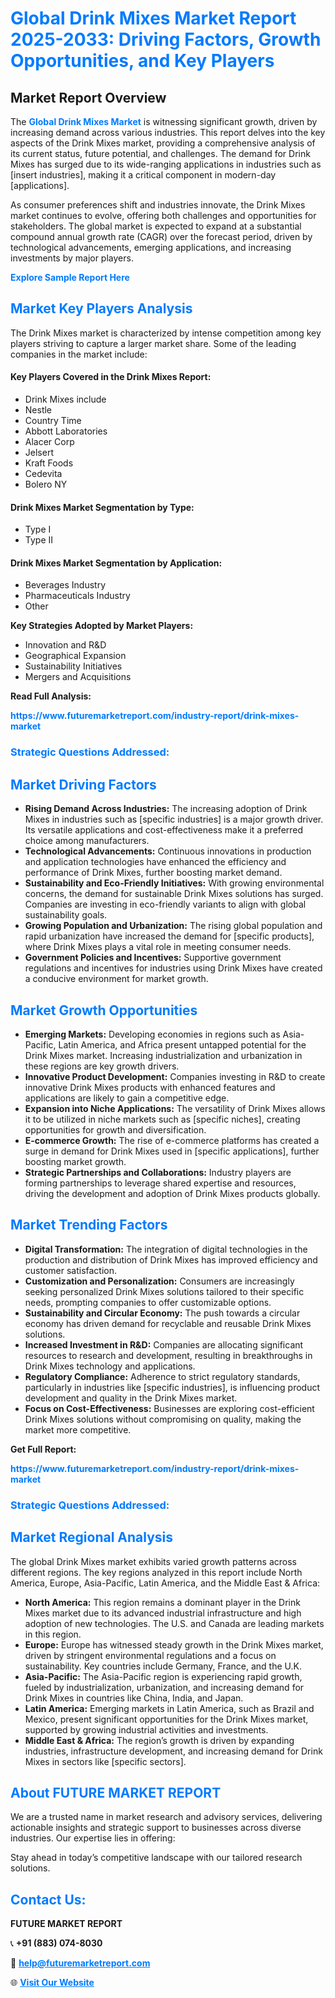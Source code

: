 <h1 style="color: #007BFF;">Global Drink Mixes Market Report 2025-2033: Driving Factors, Growth Opportunities, and Key Players</h1>

<section id="overview">
<h2>Market Report Overview</h2>
<p>The <a href="https://www.futuremarketreport.com/industry-report/drink-mixes-market" style="color: #007BFF; text-decoration: none;"><strong>Global Drink Mixes Market</strong></a> is witnessing significant growth, driven by increasing demand across various industries. This report delves into the key aspects of the Drink Mixes market, providing a comprehensive analysis of its current status, future potential, and challenges. The demand for Drink Mixes has surged due to its wide-ranging applications in industries such as [insert industries], making it a critical component in modern-day [applications].</p>
<p>As consumer preferences shift and industries innovate, the Drink Mixes market continues to evolve, offering both challenges and opportunities for stakeholders. The global market is expected to expand at a substantial compound annual growth rate (CAGR) over the forecast period, driven by technological advancements, emerging applications, and increasing investments by major players.</p>
</section>

<section id="overview">
<p><a href="https://www.futuremarketreport.com/request-sample/reportId=98581" style="color: #007BFF; text-decoration: none;"><strong>Explore Sample Report Here</strong></a></p>
</section>

<section id="key-players">
<h2 style="color: #007BFF;">Market Key Players Analysis</h2>
<p>The Drink Mixes market is characterized by intense competition among key players striving to capture a larger market share. Some of the leading companies in the market include:</p>
<h4>Key Players Covered in the Drink Mixes Report:</h4>
<ul><li>Drink Mixes include</li><li>Nestle</li><li>Country Time</li><li>Abbott Laboratories</li><li>Alacer Corp</li><li>Jelsert</li><li>Kraft Foods</li><li>Cedevita</li><li>Bolero NY</li></ul>
<h4>Drink Mixes Market Segmentation by Type:</h4>
<ul><li>Type I</li><li>Type II</li></ul>

<h4>Drink Mixes Market Segmentation by Application:</h4>
<ul><li>Beverages Industry</li><li>Pharmaceuticals Industry</li><li>Other</li></ul>
<p><strong>Key Strategies Adopted by Market Players:</strong></p>
<ul>
<li>Innovation and R&D</li>
<li>Geographical Expansion</li>
<li>Sustainability Initiatives</li>
<li>Mergers and Acquisitions</li>
</ul>
</section>

<section>
<p><strong>Read Full Analysis: </strong></p><a href="https://www.futuremarketreport.com/industry-report/drink-mixes-market" style="color: #007BFF; text-decoration: none;"><strong>https://www.futuremarketreport.com/industry-report/drink-mixes-market</strong></a>
<h3 style="color: #007BFF;">Strategic Questions Addressed:</h3>
</section>

<section id="driving-factors">
<h2 style="color: #007BFF;">Market Driving Factors</h2>
<ul>
<li><strong>Rising Demand Across Industries:</strong> The increasing adoption of Drink Mixes in industries such as [specific industries] is a major growth driver. Its versatile applications and cost-effectiveness make it a preferred choice among manufacturers.</li>
<li><strong>Technological Advancements:</strong> Continuous innovations in production and application technologies have enhanced the efficiency and performance of Drink Mixes, further boosting market demand.</li>
<li><strong>Sustainability and Eco-Friendly Initiatives:</strong> With growing environmental concerns, the demand for sustainable Drink Mixes solutions has surged. Companies are investing in eco-friendly variants to align with global sustainability goals.</li>
<li><strong>Growing Population and Urbanization:</strong> The rising global population and rapid urbanization have increased the demand for [specific products], where Drink Mixes plays a vital role in meeting consumer needs.</li>
<li><strong>Government Policies and Incentives:</strong> Supportive government regulations and incentives for industries using Drink Mixes have created a conducive environment for market growth.</li>
</ul>
</section>

<section id="growth-opportunities">
<h2 style="color: #007BFF;">Market Growth Opportunities</h2>
<ul>
<li><strong>Emerging Markets:</strong> Developing economies in regions such as Asia-Pacific, Latin America, and Africa present untapped potential for the Drink Mixes market. Increasing industrialization and urbanization in these regions are key growth drivers.</li>
<li><strong>Innovative Product Development:</strong> Companies investing in R&D to create innovative Drink Mixes products with enhanced features and applications are likely to gain a competitive edge.</li>
<li><strong>Expansion into Niche Applications:</strong> The versatility of Drink Mixes allows it to be utilized in niche markets such as [specific niches], creating opportunities for growth and diversification.</li>
<li><strong>E-commerce Growth:</strong> The rise of e-commerce platforms has created a surge in demand for Drink Mixes used in [specific applications], further boosting market growth.</li>
<li><strong>Strategic Partnerships and Collaborations:</strong> Industry players are forming partnerships to leverage shared expertise and resources, driving the development and adoption of Drink Mixes products globally.</li>
</ul>
</section>

<section id="trending-factors">
<h2 style="color: #007BFF;">Market Trending Factors</h2>
<ul>
<li><strong>Digital Transformation:</strong> The integration of digital technologies in the production and distribution of Drink Mixes has improved efficiency and customer satisfaction.</li>
<li><strong>Customization and Personalization:</strong> Consumers are increasingly seeking personalized Drink Mixes solutions tailored to their specific needs, prompting companies to offer customizable options.</li>
<li><strong>Sustainability and Circular Economy:</strong> The push towards a circular economy has driven demand for recyclable and reusable Drink Mixes solutions.</li>
<li><strong>Increased Investment in R&D:</strong> Companies are allocating significant resources to research and development, resulting in breakthroughs in Drink Mixes technology and applications.</li>
<li><strong>Regulatory Compliance:</strong> Adherence to strict regulatory standards, particularly in industries like [specific industries], is influencing product development and quality in the Drink Mixes market.</li>
<li><strong>Focus on Cost-Effectiveness:</strong> Businesses are exploring cost-efficient Drink Mixes solutions without compromising on quality, making the market more competitive.</li>
</ul>
</section>

<section>
<p><strong>Get Full Report: </strong></p><a href="https://www.futuremarketreport.com/industry-report/drink-mixes-market" style="color: #007BFF; text-decoration: none;"><strong>https://www.futuremarketreport.com/industry-report/drink-mixes-market</strong></a>
<h3 style="color: #007BFF;">Strategic Questions Addressed:</h3>
</section>


<section id="regional-analysis">
<h2 style="color: #007BFF;">Market Regional Analysis</h2>
<p>The global Drink Mixes market exhibits varied growth patterns across different regions. The key regions analyzed in this report include North America, Europe, Asia-Pacific, Latin America, and the Middle East & Africa:</p>
<ul>
<li><strong>North America:</strong> This region remains a dominant player in the Drink Mixes market due to its advanced industrial infrastructure and high adoption of new technologies. The U.S. and Canada are leading markets in this region.</li>
<li><strong>Europe:</strong> Europe has witnessed steady growth in the Drink Mixes market, driven by stringent environmental regulations and a focus on sustainability. Key countries include Germany, France, and the U.K.</li>
<li><strong>Asia-Pacific:</strong> The Asia-Pacific region is experiencing rapid growth, fueled by industrialization, urbanization, and increasing demand for Drink Mixes in countries like China, India, and Japan.</li>
<li><strong>Latin America:</strong> Emerging markets in Latin America, such as Brazil and Mexico, present significant opportunities for the Drink Mixes market, supported by growing industrial activities and investments.</li>
<li><strong>Middle East & Africa:</strong> The region’s growth is driven by expanding industries, infrastructure development, and increasing demand for Drink Mixes in sectors like [specific sectors].</li>
</ul>
</section>

<footer>
<h2 style="color: #007BFF;">About FUTURE MARKET REPORT</h2>
<p>We are a trusted name in market research and advisory services, delivering actionable insights and strategic support to businesses across diverse industries. Our expertise lies in offering:</p>

<p>Stay ahead in today’s competitive landscape with our tailored research solutions.</p>

<h2 style="color: #007BFF;">Contact Us:</h2>
<p><strong>FUTURE MARKET REPORT</strong></p>
<p>📞 <strong>+91 (883) 074-8030</strong></p>
<p>📧 <strong><a href="mailto:help@futuremarketreport.com" style="color: #007BFF;">help@futuremarketreport.com</a></strong></p>
<p>🌐 <strong><a href="https://www.futuremarketreport.com/" style="color: #007BFF;">Visit Our Website</a></strong></p>
</footer>